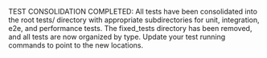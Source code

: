 TEST CONSOLIDATION COMPLETED: All tests have been consolidated into the root tests/ directory with appropriate subdirectories for unit, integration, e2e, and performance tests. The fixed_tests directory has been removed, and all tests are now organized by type. Update your test running commands to point to the new locations.
